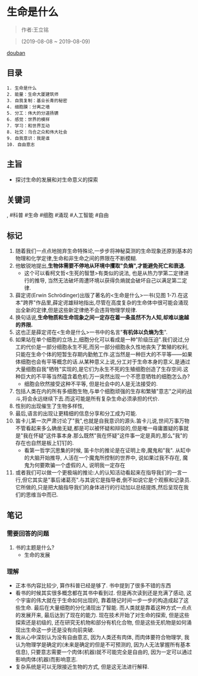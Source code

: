 # 生命是什么

> 作者:王立铭

> (2019-08-08 ~ 2019-08-09)

[douban](https://book.douban.com/subject/30263244/)

## 目录
```
1. 生命是什么
2. 能量：生命大厦建筑师
3. 自我复制：基业长青的秘密
4. 细胞膜：分离之墙
5. 分工：伟大的分道扬镳
6. 感觉：世界的模样
7. 学习：和世界互动
8. 社交：乌合之众和伟大社会
9. 自我意识：我是谁
10. 自由意志
```

## 主旨
* 探讨生命的发展和对生命意义的探索

## 关键词
, #科普 #生命 #细胞 #涌现 #人工智能 #自由

## 标记
1. 随着我们一点点地抛弃生命特殊论,一步步将神秘莫测的生命现象还原到基本的物理和化学定律,生命和非生命之间的界限在不断模糊.
3. 他敏锐地提出,**生物体需要不停地从环境中攫取"负熵",才能避免死亡和衰退.**
	* 这个可以看柯文哲<生死的智慧>有类似的说法, 也是从热力学第二定律进行的推导, 当然无法破坏周遭环境以获得负熵就会破坏自己以满足第二定律.
4. 薛定谔(Erwin Schrödinger)出版了著名的<生命是什么>一书(见图 1-7).在这本"跨界"作品里,薛定谔雄辩地指出,尽管在高度复杂的生命体中很可能会涌现出全新的定律,但是这些新定律绝不会违背物理学规律.
5. 换句话说,**生命物质和生命现象之间一定存在着一条虽然不为人知,却难以逾越的界限.**
6. 这也正是薛定谔在<生命是什么>一书中的名言"**有机体以负熵为生**".
7. 如果站在单个细胞的立场上,细胞分化可以看成是一种"阶级压迫".我们说过,分工的代价是一部分细胞永生不死,而另一部分细胞永久性地丧失了繁殖的权利,只能在生命个体的短暂生存期内勤勉工作.这当然是一种巨大的不平等——如果体细胞也会有平等概念的话.从某种意义上说,分工对于生命本身的意义,是通过大量细胞自我"牺牲"实现的,是它们为永生不死的生殖细胞创造了生存空间.这种巨大的不平等当然蕴含着危机:万一突然出现一个不愿意牺牲的细胞怎么办?
	* 细胞会欣然接受这种不平等, 但是社会中的人是无法接受的.
8. 包括人类在内的所有多细胞生物,与单个细胞顽强的生存和繁殖"意志"之间的战斗,将会永远继续下去.而这可能是所有复杂生命必须承担的代价.
9. 性别的出现催生了生物多样性,
10. 最后,语言的出现让更精细的信息分享和分工成为可能.
12. 笛卡儿第一次严肃讨论了"我",也就是自我意识的源头.笛卡儿说,世间万事万物不管看起来多么确凿无疑,都是可以被怀疑和辩驳的,但是唯一毋庸置疑的事就是"我在怀疑"这件事本身.那么既然"我在怀疑"这件事一定是真的,那么"我"的存在也自然是板上钉钉的.
	* 看第一哲学沉思集的时候, 笛卡尔的推论是在证明上帝,魔鬼和"我". 从缸中的大脑开始推导, 人活在一个魔鬼所控制的世界中, 说如果过我不存在, 魔鬼为何要欺骗一个虚假的人, 说明我一定存在
13. 或者我们可以做一个更极端的推论:人的认知活动看起来在指导我们的一言一行,但它其实是"事后诸葛亮".与其说它是指导者,倒不如说它是个观察和记录员.它所做的,只是把大脑指导我们的身体进行的行动加以总结提炼,然后呈现在我们的思维当中而已.

## 笔记
### 需要回答的问题
1. 书的主题是什么?
	* 生命的发展

### 理解
* 正本书内容比较少, 算作科普已经是够了. 书中提到了很多不错的东西
* 看书的时候其实很多概念都在其书中看到过. 但是再次读到还是充满了感动, 这个宇宙的伟大就在于生命如何出现的, 靠着随记时间一步一步的构造成起了这些生命. 最后在大量细胞的分化涌现出了智能. 而人类就是靠着这种方式一点点的发展开来, 最后达到了现在的能力. 现在技术开始了对生命的探索, 但是这些探索还是初级的, 还在研究无机物和部分有机化合物, 但是这些无机物是如何涌现出生命这一步还是没有向前突破.
* 我从心中深刻认为没有自由意志, 因为人类还有肉体, 而肉体要符合物理学, 我认为物理学是确定的(未来是确定的但是不可预测的, 因为人无法掌握所有基本信息), 只要意志需要一个肉体(机器)就不可能完全是自由的, 因为一定可以通过影响肉体(机器)而影响意志.
* 复杂系统是可以无限接近生物的方式, 但是这无法进行解释.
